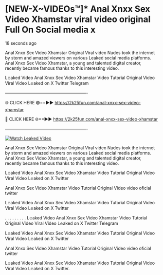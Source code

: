 # [NEW-X~VIDEOs™]* Anal Xnxx Sex Video Xhamstar viral video original Full On Social media x

18 seconds ago

Anal Xnxx Sex Video Xhamstar Original Viral video Nudes took the internet by storm and amazed viewers on various Leaked social media platforms. Anal Xnxx Sex Video Xhamstar, a young and talented digital creator, recently became famous thanks to this interesting video.

L𝚎aked Video Anal Xnxx Sex Video Xhamstar Video Tutorial Original Video Viral Video L𝚎aked on X Twitter Telegram

———————————————————-

🌐 CLICK HERE 🟢==►► https://2k25fun.com/anal-xnxx-sex-video-xhamstar

🔴 CLICK HERE 🌐==►► https://2k25fun.com/anal-xnxx-sex-video-xhamstar

———————————————————-

[![Watch Leaked Video](https://miro.medium.com/v2/resize:fit:828/format:webp/1*cilzJN44JGOrTw9NJCrNHA.gif "Watch Leaked Video")](https://2k25fun.com/anal-xnxx-sex-video-xhamstar)

Anal Xnxx Sex Video Xhamstar Original Viral video Nudes took the internet by storm and amazed viewers on various Leaked social media platforms. Anal Xnxx Sex Video Xhamstar, a young and talented digital creator, recently became famous thanks to this interesting video.

L𝚎aked Video Anal Xnxx Sex Video Xhamstar Video Tutorial Original Video Viral Video L𝚎aked on X Twitter

Anal Xnxx Sex Video Xhamstar Video Tutorial Original Video video oficial twitter

L𝚎aked Video Anal Xnxx Sex Video Xhamstar Video Tutorial Original Video Viral Video L𝚎aked on X Twitter

. . . . . . . . . L𝚎aked Video Anal Xnxx Sex Video Xhamstar Video Tutorial Original Video Viral Video L𝚎aked on X Twitter Telegram

L𝚎aked Video Anal Xnxx Sex Video Xhamstar Video Tutorial Original Video Viral Video L𝚎aked on X Twitter

Anal Xnxx Sex Video Xhamstar Video Tutorial Original Video video oficial twitter

L𝚎aked Video Anal Xnxx Sex Video Xhamstar Video Tutorial Original Video Viral Video L𝚎aked on X Twitter.